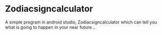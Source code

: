 # Zodiacsigncalculator
A simple program in android studio, Zodiacsigncalculator which can tell you what is going to happen in your near future...
